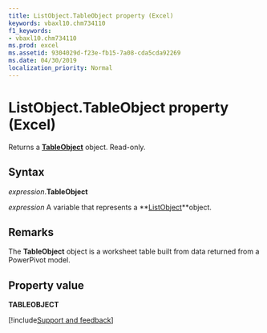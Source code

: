 ```yaml
---
title: ListObject.TableObject property (Excel)
keywords: vbaxl10.chm734110
f1_keywords:
- vbaxl10.chm734110
ms.prod: excel
ms.assetid: 9304029d-f23e-fb15-7a08-cda5cda92269
ms.date: 04/30/2019
localization_priority: Normal
---
```



# ListObject.TableObject property (Excel)

Returns a **[TableObject](Excel.tableobject.md)** object. Read-only.


## Syntax

_expression_.**TableObject**

_expression_ A variable that represents a **[ListObject](Excel.ListObject.md)**object.


## Remarks

The **TableObject** object is a worksheet table built from data returned from a PowerPivot model.


## Property value

**TABLEOBJECT**




[!include[Support and feedback](~/includes/feedback-boilerplate.md)]
